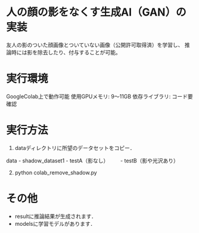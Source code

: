 # 人の顔の影をなくす生成AI（GAN）の実装
友人の影のついた顔画像とついていない画像（公開許可取得済）を学習し、
推論時には影を除去したり、付与することが可能。

# 実行環境
GoogleColab上で動作可能
使用GPUメモリ: 9～11GB
依存ライブラリ: コード要確認

# 実行方法
1. dataディレクトリに所望のデータセットをコピー．

data - shadow_dataset1 - testA（影なし）
                   　　- testB（影や光沢あり）

2. python colab_remove_shadow.py

# その他
* resultに推論結果が生成されます．
* modelsに学習モデルがあります．

